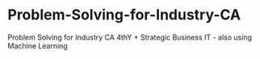 # Problem-Solving-for-Industry-CA
Problem Solving for Industry CA 4thY + Strategic Business IT - also using Machine Learning
